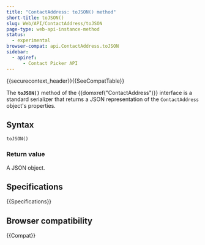 ```yaml
---
title: "ContactAddress: toJSON() method"
short-title: toJSON()
slug: Web/API/ContactAddress/toJSON
page-type: web-api-instance-method
status:
  - experimental
browser-compat: api.ContactAddress.toJSON
sidebar:
  - apiref:
      - Contact Picker API
---
```


{{securecontext_header}}{{SeeCompatTable}}

The **`toJSON()`** method of the {{domxref("ContactAddress")}} interface is a standard serializer that returns a JSON representation of the `ContactAddress` object's properties.

## Syntax

```js-nolint
toJSON()
```

### Return value

A JSON object.

## Specifications

{{Specifications}}

## Browser compatibility

{{Compat}}
